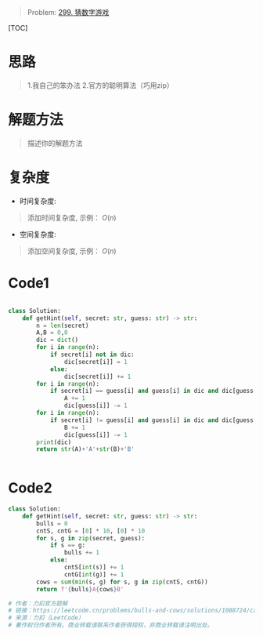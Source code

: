 > Problem: [299. 猜数字游戏](https://leetcode.cn/problems/bulls-and-cows/description/)

[TOC]

# 思路
> 1.我自己的笨办法
> 2.官方的聪明算法（巧用zip）

# 解题方法
> 描述你的解题方法

# 复杂度
- 时间复杂度: 
> 添加时间复杂度, 示例： $O(n)$

- 空间复杂度: 
> 添加空间复杂度, 示例： $O(n)$

# Code1
```Python []

class Solution:
    def getHint(self, secret: str, guess: str) -> str:
        n = len(secret)
        A,B = 0,0
        dic = dict()
        for i in range(n):
            if secret[i] not in dic:
                dic[secret[i]] = 1
            else:
                dic[secret[i]] += 1
        for i in range(n):
            if secret[i] == guess[i] and guess[i] in dic and dic[guess[i]] > 0:
                A += 1
                dic[guess[i]] -= 1
        for i in range(n):
            if secret[i] != guess[i] and guess[i] in dic and dic[guess[i]] > 0:
                B += 1
                dic[guess[i]] -= 1
        print(dic)
        return str(A)+'A'+str(B)+'B'
            

```
# Code2
``` Python []
class Solution:
    def getHint(self, secret: str, guess: str) -> str:
        bulls = 0
        cntS, cntG = [0] * 10, [0] * 10
        for s, g in zip(secret, guess):
            if s == g:
                bulls += 1
            else:
                cntS[int(s)] += 1
                cntG[int(g)] += 1
        cows = sum(min(s, g) for s, g in zip(cntS, cntG))
        return f'{bulls}A{cows}B'

# 作者：力扣官方题解
# 链接：https://leetcode.cn/problems/bulls-and-cows/solutions/1088724/cai-shu-zi-you-xi-by-leetcode-solution-q9lz/
# 来源：力扣（LeetCode）
# 著作权归作者所有。商业转载请联系作者获得授权，非商业转载请注明出处。


```
